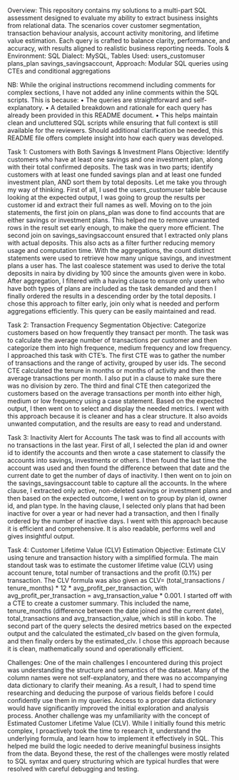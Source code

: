 Overview:
This repository contains my solutions to a multi-part SQL assessment designed to evaluate my ability to extract business insights from relational data. The scenarios cover customer segmentation, transaction behaviour analysis, account activity monitoring, and lifetime value estimation.
Each query is crafted to balance clarity, performance, and accuracy, with results aligned to realistic business reporting needs.
Tools & Environment:
SQL Dialect: MySQL,
Tables Used:
users_customuser
plans_plan
savings_savingsaccount,
Approach: Modular SQL queries using CTEs and conditional aggregations

NB: While the original instructions recommend including comments for complex sections, I have not added any inline comments within the SQL scripts. This is because:
•	The queries are straightforward and self-explanatory.
•	A detailed breakdown and rationale for each query has already been provided in this README document.
•	This helps maintain clean and uncluttered SQL scripts while ensuring that full context is still available for the reviewers.
Should additional clarification be needed, this README file offers complete insight into how each query was developed.

Task 1: Customers with Both Savings & Investment Plans
Objective: Identify customers who have at least one savings and one investment plan, along with their total confirmed deposits.
The task was in two parts; identify customers with at least one funded savings plan and at least one funded investment plan, AND sort them by total deposits. 
Let me take you through my way of thinking. First of all, I used the users_customuser table because looking at the expected output, I was going to group the results per customer id and extract their full names as well. Moving on to the join statements, the first join on plans_plan was done to find accounts that are either savings or investment plans. This helped me to remove unwanted rows in the result set early enough, to make the query more efficient. The second join on savings_savingsaccount ensured that I extracted only plans with actual deposits. This also acts as a filter further reducing memory usage and computation time.
With the aggregations, the count distinct statements were used to retrieve how many unique savings, and investment plans a user has. The last coalesce statement was used to derive the total deposits in naira by dividing by 100 since the amounts given were in kobo.
After aggregation, I filtered with a having clause to ensure only users who have both types of plans are included as the task demanded and then I finally ordered the results in a descending order by the total deposits.
I chose this approach to filter early, join only what is needed and perform aggregations efficiently. This query can be easily maintained and read.

Task 2: Transaction Frequency Segmentation
Objective: Categorize customers based on how frequently they transact per month.
The task was to calculate the average number of transactions per customer and then categorize them into high frequence, medium frequency and low frequency. 
I approached this task with CTE’s. The first CTE was to gather the number of transactions and the range of activity, grouped by user ids. The second CTE calculated the tenure in months or months of activity and then the average transactions per month. I also put in a clause to make sure there was no division by zero. The third and final CTE then categorized the customers based on the average transactions per month into either high, medium or low frequency using a case statement. Based on the expected output, I then went on to select and display the needed metrics. I went with this approach because it is cleaner and has a clear structure. It also avoids unwanted computation, and the results are easy to read and understand.

Task 3: Inactivity Alert for Accounts
The task was to find all accounts with no transactions in the last year. First of all, I selected the plan id and owner id to identify the accounts and then wrote a case statement to classify the accounts into savings, investments or others. I then found the last time the account was used and then found the difference between that date and the current date to get the number of days of inactivity. I then went on to join on the savings_savingsaccount table to capture all the accounts. In the where clause, I extracted only active, non-deleted savings or investment plans and then based on the expected outcome, I went on to group by plan id, owner id, and plan type. In the having clause, I selected only plans that had been inactive for over a year or had never had a transaction, and then I finally ordered by the number of inactive days. I went with this approach because it is efficient and comprehensive. It is also readable, performs well and gives insightful output.

Task 4: Customer Lifetime Value (CLV) Estimation 
Objective: Estimate CLV using tenure and transaction history with a simplified formula.
The main standout task was to estimate the customer lifetime value (CLV) using account tenure, total number of transactions and the profit (0.1%) per transaction. The CLV formula was also given as CLV= (total_transactions / tenure_months) * 12 * avg_profit_per_transaction, with avg_profit_per_transaction = avg_transaction_value * 0.001.
I started off with a CTE to create a customer summary. This included the name, tenure_months (difference between the date joined and the current date), total_transactions and avg_transaction_value, which is still in kobo. 
The second part of the query selects the desired metrics based on the expected output and the calculated the estimated_clv based on the given formula, and then finally orders by the estimated_clv. I chose this approach because it is clean, mathematically sound and operationally efficient.

Challenges: One of the main challenges I encountered during this project was understanding the structure and semantics of the dataset. Many of the column names were not self-explanatory, and there was no accompanying data dictionary to clarify their meaning. As a result, I had to spend time researching and deducing the purpose of various fields before I could confidently use them in my queries. Access to a proper data dictionary would have significantly improved the initial exploration and analysis process.
Another challenge was my unfamiliarity with the concept of Estimated Customer Lifetime Value (CLV). While I initially found this metric complex, I proactively took the time to research it, understand the underlying formula, and learn how to implement it effectively in SQL. This helped me build the logic needed to derive meaningful business insights from the data.
Beyond these, the rest of the challenges were mostly related to SQL syntax and query structuring which are typical hurdles that were resolved with careful debugging and testing.


